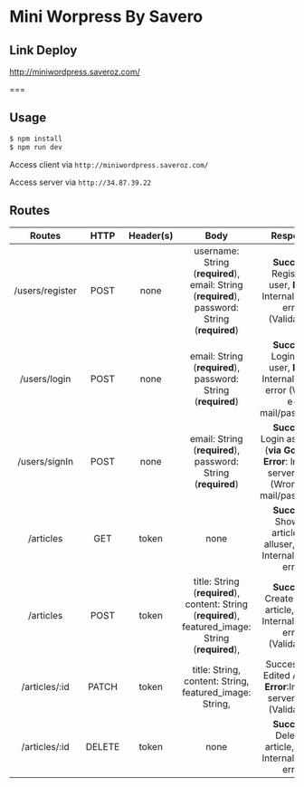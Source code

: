 Mini Worpress By Savero
===
## Link Deploy
http://miniwordpress.saveroz.com/

===
## Usage
```javascript
$ npm install
$ npm run dev
```
Access client via `http://miniwordpress.saveroz.com/`

Access server via `http://34.87.39.22`

##  Routes
|Routes|HTTP|Header(s)|Body|Response|Description| 
|:--:|:--:|:--:|:--:|:--:|:--:|
|/users/register  |POST  |none|username: String (**required**), email: String (**required**),  password: String (**required**)|**Success**: Register a user, **Error**: Internal server error (Validation)|Register a user|
|/users/login  |POST  |none|email: String (**required**),  password: String (**required**)|**Success**: Login as a user, **Error**: Internal server error (Wrong e-mail/password)|Login as a user|
|/users/signIn  |POST  |none|email: String (**required**),  password: String (**required**)|**Success**: Login as a user (**via Google**), **Error**: Internal server error (Wrong e-mail/password)|Login as a user (**via Google**)|
|/articles  |GET  |token|none|**Success**: Show all articles of alluser, **Error**: Internal server error|Show tasks of logged in user|
|/articles  |POST  |token|title: String (**required**), content: String (**required**), featured_image: String  (**required**), |**Success**: Create a new article, **Error**: Internal server error (Validation)|Create a new articles
|/articles/:id  |PATCH  |token|title: String, content: String, featured_image: String,|  Successfully Edited Article, **Error**:Internal server error (Validation)| Edited Article
|/articles/:id  |DELETE|token|none|**Success**: Delete a article, **Error**: Internal server error|Delete a article|
